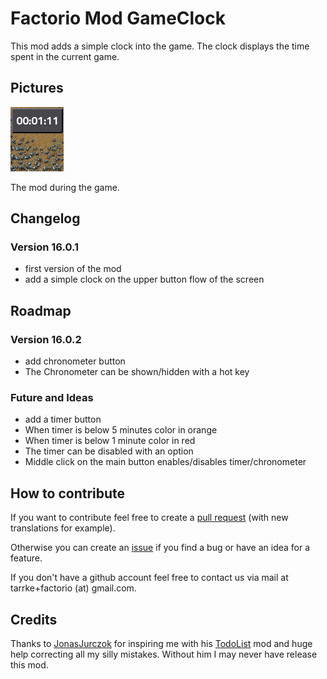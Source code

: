 # Factorio Mod GameClock

This mod adds a simple clock into the game. The clock displays the time spent in the current game.

## Pictures

![Picture of the mod in game](img/clock.png)

The mod during the game.

## Changelog

### Version 16.0.1

* first version of the mod
* add a simple clock on the upper button flow of the screen

## Roadmap

### Version 16.0.2

* add chronometer button
* The Chronometer can be shown/hidden with a hot key

### Future and Ideas

* add a timer button
* When timer is below 5 minutes color in orange
* When timer is below 1 minute color in red
* The timer can be disabled with an option
* Middle click on the main button enables/disables timer/chronometer

## How to contribute

If you want to contribute feel free to create a [pull request](https://github.com/Tarrke/factorio-clock/compare) (with new translations for example).

Otherwise you can create an [issue](https://github.com/Tarrke/factorio-clock/issues/new) if you find a bug or have an idea for a feature.

If you don't have a github account feel free to contact us via mail at tarrke+factorio (at) gmail.com.

## Credits

Thanks to [JonasJurczok](https://github.com/JonasJurczok) for inspiring me with his [TodoList](https://github.com/JonasJurczok/factorio-todo-list) mod and huge help correcting all my silly mistakes. Without him I may never have release this mod.
